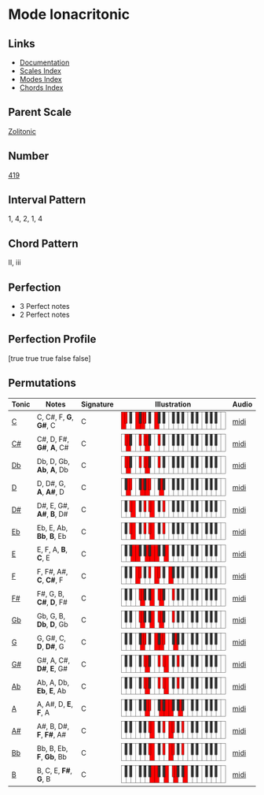 # Mode Ionacritonic

## Links

- [Documentation](index.md)
- [Scales Index](Scales.md)
- [Modes Index](Modes.md)
- [Chords Index](Chords.md)

## Parent Scale

[Zolitonic](ScaleZolitonic.md)

## Number

[419](https://ianring.com/musictheory/scales/419)

## Interval Pattern

1, 4, 2, 1, 4

## Chord Pattern

II, iii

## Perfection

- 3 Perfect notes
- 2 Perfect notes

## Perfection Profile

[true true true false false]

## Permutations

| Tonic | Notes | Signature | Illustration | Audio |
|-------|-------|-----------|--------------|-------|
| [C](ModeCNaturalIonacritonic.md) | C, C#, F, **G**, **G#**, C | C | ![CNaturalIonacritonic](ModeCNaturalIonacritonic.png) | [midi](https://github.com/edipermadi/music/blob/main/docs/ModeCNaturalIonacritonic.mid?raw=true) |
| [C#](ModeCSharpIonacritonic.md) | C#, D, F#, **G#**, **A**, C# | C | ![CSharpIonacritonic](ModeCSharpIonacritonic.png) | [midi](https://github.com/edipermadi/music/blob/main/docs/ModeCSharpIonacritonic.mid?raw=true) |
| [Db](ModeDFlatIonacritonic.md) | Db, D, Gb, **Ab**, **A**, Db | C | ![DFlatIonacritonic](ModeDFlatIonacritonic.png) | [midi](https://github.com/edipermadi/music/blob/main/docs/ModeDFlatIonacritonic.mid?raw=true) |
| [D](ModeDNaturalIonacritonic.md) | D, D#, G, **A**, **A#**, D | C | ![DNaturalIonacritonic](ModeDNaturalIonacritonic.png) | [midi](https://github.com/edipermadi/music/blob/main/docs/ModeDNaturalIonacritonic.mid?raw=true) |
| [D#](ModeDSharpIonacritonic.md) | D#, E, G#, **A#**, **B**, D# | C | ![DSharpIonacritonic](ModeDSharpIonacritonic.png) | [midi](https://github.com/edipermadi/music/blob/main/docs/ModeDSharpIonacritonic.mid?raw=true) |
| [Eb](ModeEFlatIonacritonic.md) | Eb, E, Ab, **Bb**, **B**, Eb | C | ![EFlatIonacritonic](ModeEFlatIonacritonic.png) | [midi](https://github.com/edipermadi/music/blob/main/docs/ModeEFlatIonacritonic.mid?raw=true) |
| [E](ModeENaturalIonacritonic.md) | E, F, A, **B**, **C**, E | C | ![ENaturalIonacritonic](ModeENaturalIonacritonic.png) | [midi](https://github.com/edipermadi/music/blob/main/docs/ModeENaturalIonacritonic.mid?raw=true) |
| [F](ModeFNaturalIonacritonic.md) | F, F#, A#, **C**, **C#**, F | C | ![FNaturalIonacritonic](ModeFNaturalIonacritonic.png) | [midi](https://github.com/edipermadi/music/blob/main/docs/ModeFNaturalIonacritonic.mid?raw=true) |
| [F#](ModeFSharpIonacritonic.md) | F#, G, B, **C#**, **D**, F# | C | ![FSharpIonacritonic](ModeFSharpIonacritonic.png) | [midi](https://github.com/edipermadi/music/blob/main/docs/ModeFSharpIonacritonic.mid?raw=true) |
| [Gb](ModeGFlatIonacritonic.md) | Gb, G, B, **Db**, **D**, Gb | C | ![GFlatIonacritonic](ModeGFlatIonacritonic.png) | [midi](https://github.com/edipermadi/music/blob/main/docs/ModeGFlatIonacritonic.mid?raw=true) |
| [G](ModeGNaturalIonacritonic.md) | G, G#, C, **D**, **D#**, G | C | ![GNaturalIonacritonic](ModeGNaturalIonacritonic.png) | [midi](https://github.com/edipermadi/music/blob/main/docs/ModeGNaturalIonacritonic.mid?raw=true) |
| [G#](ModeGSharpIonacritonic.md) | G#, A, C#, **D#**, **E**, G# | C | ![GSharpIonacritonic](ModeGSharpIonacritonic.png) | [midi](https://github.com/edipermadi/music/blob/main/docs/ModeGSharpIonacritonic.mid?raw=true) |
| [Ab](ModeAFlatIonacritonic.md) | Ab, A, Db, **Eb**, **E**, Ab | C | ![AFlatIonacritonic](ModeAFlatIonacritonic.png) | [midi](https://github.com/edipermadi/music/blob/main/docs/ModeAFlatIonacritonic.mid?raw=true) |
| [A](ModeANaturalIonacritonic.md) | A, A#, D, **E**, **F**, A | C | ![ANaturalIonacritonic](ModeANaturalIonacritonic.png) | [midi](https://github.com/edipermadi/music/blob/main/docs/ModeANaturalIonacritonic.mid?raw=true) |
| [A#](ModeASharpIonacritonic.md) | A#, B, D#, **F**, **F#**, A# | C | ![ASharpIonacritonic](ModeASharpIonacritonic.png) | [midi](https://github.com/edipermadi/music/blob/main/docs/ModeASharpIonacritonic.mid?raw=true) |
| [Bb](ModeBFlatIonacritonic.md) | Bb, B, Eb, **F**, **Gb**, Bb | C | ![BFlatIonacritonic](ModeBFlatIonacritonic.png) | [midi](https://github.com/edipermadi/music/blob/main/docs/ModeBFlatIonacritonic.mid?raw=true) |
| [B](ModeBNaturalIonacritonic.md) | B, C, E, **F#**, **G**, B | C | ![BNaturalIonacritonic](ModeBNaturalIonacritonic.png) | [midi](https://github.com/edipermadi/music/blob/main/docs/ModeBNaturalIonacritonic.mid?raw=true) |
